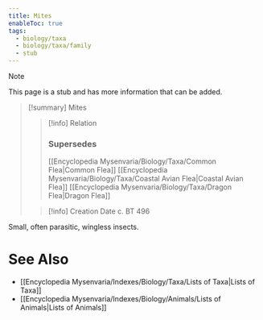 ```yaml
---
title: Mites
enableToc: true
tags:
  - biology/taxa
  - biology/taxa/family
  - stub
---
```


> [!note]
> This page is a stub and has more information that can be added.

> [!summary] Mites
> > [!info] Relation
> > ### Supersedes 
> > [[Encyclopedia Mysenvaria/Biology/Taxa/Common Flea|Common Flea]]
> > [[Encyclopedia Mysenvaria/Biology/Taxa/Coastal Avian Flea|Coastal Avian Flea]]
> > [[Encyclopedia Mysenvaria/Biology/Taxa/Dragon Flea|Dragon Flea]]
>
> > [!info] Creation Date
> > c. BT 496

Small, often parasitic, wingless insects.

# See Also
- [[Encyclopedia Mysenvaria/Indexes/Biology/Taxa/Lists of Taxa|Lists of Taxa]]
- [[Encyclopedia Mysenvaria/Indexes/Biology/Animals/Lists of Animals|Lists of Animals]]
